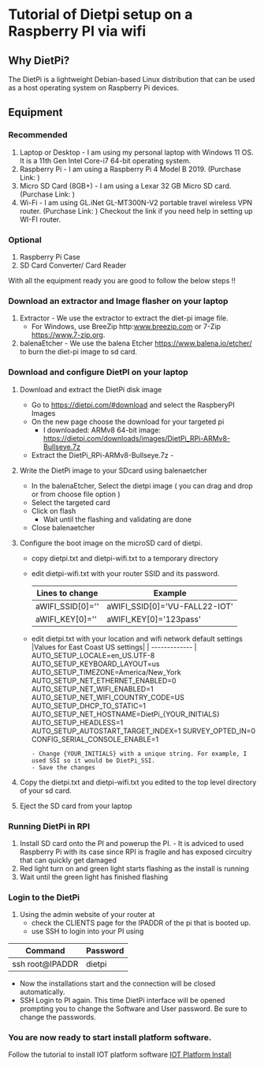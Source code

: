 # Tutorial of Dietpi setup on a Raspberry PI via wifi #

## Why DietPi? ##
The DietPi is a lightweight Debian-based Linux distribution that can be used as a host operating system on Raspberry Pi devices. 

## Equipment  ##
### Recommended ###
1. Laptop or Desktop - I am using my personal laptop with Windows 11 OS. It is a 11th Gen Intel Core-i7 64-bit operating system.
2. Raspberry Pi - I am using a Raspberry Pi 4 Model B 2019. (Purchase Link: )
3. Micro SD Card (8GB+) - I am using a Lexar 32 GB Micro SD card. (Purchase Link: )
4. Wi-Fi - I am using GL.iNet GL-MT300N-V2 portable travel wireless VPN router. (Purchase Link: )
Checkout the link if you need help in setting up WI-FI router. 

### Optional ###
1. Raspberry Pi Case
2. SD Card Converter/ Card Reader

With all the equipment ready you are good to follow the below steps !!

### Download an extractor and Image flasher on your laptop ###
1. Extractor - We use the extractor to extract the diet-pi image file.
   - For Windows, use BreeZip http:www.breezip.com or 7-Zip https://www.7-zip.org. 
2. balenaEtcher - We use the balena Etcher https://www.balena.io/etcher/ to burn the diet-pi image to sd card. 

### Download and configure  DietPI on your laptop
1. Download and extract the DietPi disk image
   - Go to https://dietpi.com/#download and select the RaspberyPI Images
   - On the new page choose the download for your targeted pi
       - I downloaded: ARMv8 64-bit image: https://dietpi.com/downloads/images/DietPi_RPi-ARMv8-Bullseye.7z  
   - Extract the DietPi_RPi-ARMv8-Bullseye.7z -
2. Write the DietPi image to your SDcard using balenaetcher
   - In the balenaEtcher, Select the dietpi image ( you can drag and drop or from choose file option )
   - Select the targeted card
   - Click on flash
      - Wait until the flashing and validating are done
   - Close balenaetcher
3. Configure the boot image on the microSD card of dietpi.
   - copy dietpi.txt and dietpi-wifi.txt to a temporary directory
   - edit dietpi-wifi.txt with your router SSID and its password.
      
      |Lines to change | Example |
      | ------------- | ------------- |
      |aWIFI_SSID[0]=''  | aWIFI_SSID[0]='VU-FALL22-IOT' |
      |aWIFI_KEY[0]='' |  aWIFI_KEY[0]='123pass' |

   - edit dietpi.txt with your location and wifi network default settings
     |Values for East Coast US settings|
     | ------------- |
      AUTO_SETUP_LOCALE=en_US.UTF-8
      AUTO_SETUP_KEYBOARD_LAYOUT=us
      AUTO_SETUP_TIMEZONE=America/New_York
      AUTO_SETUP_NET_ETHERNET_ENABLED=0
      AUTO_SETUP_NET_WIFI_ENABLED=1
      AUTO_SETUP_NET_WIFI_COUNTRY_CODE=US
      AUTO_SETUP_DHCP_TO_STATIC=1
      AUTO_SETUP_NET_HOSTNAME=DietPi_{YOUR_INITIALS}
      AUTO_SETUP_HEADLESS=1
      AUTO_SETUP_AUTOSTART_TARGET_INDEX=1
      SURVEY_OPTED_IN=0
      CONFIG_SERIAL_CONSOLE_ENABLE=1
   
         - Change {YOUR_INITIALS} with a unique string. For example, I used SSI so it would be DietPi_SSI.
         - Save the changes
4. Copy the dietpi.txt and dietpi-wifi.txt you edited to the top level directory of your sd card.

5. Eject the SD card from your laptop

### Running DietPi in RPI
1. Install SD card onto the PI and powerup the PI.
        - It is adviced to used Raspberry Pi with its case since RPI is fragile and has exposed circuitry that can quickly get damaged
2. Red light turn on and green light starts flashing as the install is running
3. Wait until the green light has finished flashing

### Login to the DietPi

1. Using the admin website of your router at
   - check the CLIENTS page for the IPADDR of the pi that is booted up.
   - use SSH to login into your PI using
   
  |Command| Password|
  | ------------- |-------------|
  | ssh root@IPADDR |       dietpi|
    
   - Now the installations start and the connection will be closed automatically.
   - SSH Login to PI again. This time DietPi interface will be opened prompting you to change the Software and User password. Be sure to change the passwords.
   
### You are now ready to start install platform software.
Follow the tutorial to install IOT platform software [IOT Platform Install](../RPI_IOT_PLATFORM_INSTALL_tutorial)
